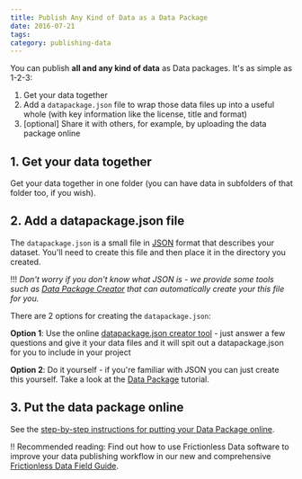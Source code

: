 ```yaml
---
title: Publish Any Kind of Data as a Data Package
date: 2016-07-21
tags:
category: publishing-data
---
```



You can publish **all and any kind of data** as Data packages. It's as simple as 1-2-3:

1. Get your data together
2. Add a `datapackage.json` file to wrap those data files up into a useful
   whole (with key information like the license, title and format)
3. [optional] Share it with others, for example, by uploading the data package online

## 1. Get your data together

Get your data together in one folder (you can have data in subfolders of that
folder too, if you wish).

## 2. Add a datapackage.json file

The `datapackage.json` is a small file in [JSON][json] format that describes
your dataset. You'll need to create this file and then place it in the
directory you created.

!!! *Don't worry if you don't know what JSON is - we provide some tools such as [Data Package Creator][dp-creator] that can
automatically create your this file for you.*

There are 2 options for creating the `datapackage.json`:

**Option 1**: Use the online [datapackage.json creator tool][dp-creator] - just
answer a few questions and give it your data files and it will spit out a
datapackage.json for you to include in your project

**Option 2**: Do it yourself - if you're familiar with JSON you can just create
this yourself. Take a look at the [Data Package][dp] tutorial.

## 3. Put the data package online

See the [step-by-step instructions for putting your Data Package online][pub-online].

!! Recommended reading: Find out how to use Frictionless Data software to improve your data publishing workflow in our new and comprehensive [Frictionless Data Field Guide][field-guide].


[dp]: /data-package
[dp-main]: /data-package
[tdp]: /data-package/#tabular-data-package
[ts]: /table-schema/
[ts-types]: https://specs.frictionlessdata.io/table-schema/#field-descriptors
[csv]: /blog/2018/07/09/csv/
[json]: http://en.wikipedia.org/wiki/JSON

[spec-dp]: https://specs.frictionlessdata.io/data-package/
[spec-tdp]: https://specs.frictionlessdata.io/tabular-data-package/
[spec-ts]: https://specs.frictionlessdata.io/table-schema/
[spec-csvddf]: https://specs.frictionlessdata.io/csv-dialect/

[publish]: /docs/publish/
[pub-tabular]: /blog/2016/07/21/publish-tabular/
[pub-online]: /blog/2016/08/29/publish-online/
[pub-any]: /blog/2016/07/21/publish-any/
[pub-geo]: /blog/2016/04/30/publish-geo/
[pub-faq]: /blog/2016/04/20/publish-faq/
[field-guide]: /data-package

[dp-creator]: http://create.frictionlessdata.io
[dp-viewer]: http://create.frictionlessdata.io
